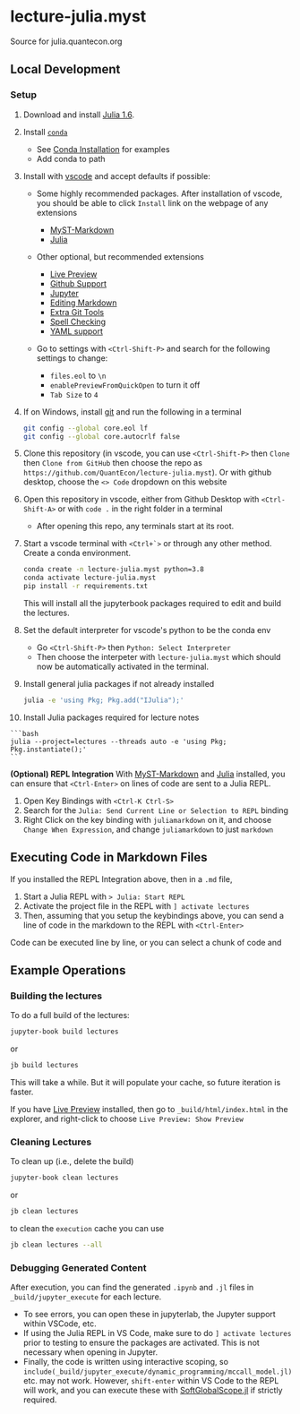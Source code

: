 # lecture-julia.myst

Source for julia.quantecon.org

## Local Development 

### Setup

1. Download and install [Julia 1.6](https://julialang.org/downloads).

2. Install [`conda`](https://www.anaconda.com/products/individual)
    - See [Conda Installation](https://datascience.quantecon.org/introduction/local_install.html#installation) for examples
    - Add conda to path  

3. Install with [vscode](https://code.visualstudio.com/) and accept defaults if possible:
   - Some highly recommended packages.  After installation of vscode, you should be able to click `Install` link on the webpage of any extensions
      - [MyST-Markdown](https://github.com/executablebooks/myst-vs-code)
      - [Julia](https://marketplace.visualstudio.com/items?itemName=julialang.language-julia)
   - Other optional, but recommended extensions
      - [Live Preview](https://marketplace.visualstudio.com/items?itemName=ms-vscode.live-server)
      - [Github Support](https://marketplace.visualstudio.com/items?itemName=GitHub.vscode-pull-request-github)
      - [Jupyter](https://marketplace.visualstudio.com/items?itemName=ms-toolsai.jupyter)
      - [Editing Markdown](https://marketplace.visualstudio.com/items?itemName=yzhang.markdown-all-in-one)
      - [Extra Git Tools](https://marketplace.visualstudio.com/items?itemName=eamodio.gitlens)
      - [Spell Checking](https://marketplace.visualstudio.com/items?itemName=streetsidesoftware.code-spell-checker)
      - [YAML support](https://marketplace.visualstudio.com/items?itemName=redhat.vscode-yaml)

   - Go to settings with `<Ctrl-Shift-P>` and search for the following settings to change:
      - `files.eol` to `\n`
      - `enablePreviewFromQuickOpen` to turn it off
      - `Tab Size` to `4`

4. If on Windows, install [git](https://git-scm.com/downloads) and run the following in a terminal

    ```bash
    git config --global core.eol lf
    git config --global core.autocrlf false
    ```

5. Clone this repository (in vscode, you can use `<Ctrl-Shift-P>` then `Clone` then `Clone from GitHub` then choose the repo as `https://github.com/QuantEcon/lecture-julia.myst`).  Or with github desktop, choose the `<> Code` dropdown on this website

6. Open this repository in vscode, either from Github Desktop  with `<Ctrl-Shift-A>` or with `code .` in the right folder in a terminal
    - After opening this repo, any terminals start at its root.

7. Start a vscode terminal with ``<Ctrl+`>`` or through any other method.  Create a conda environment.

    ```bash
    conda create -n lecture-julia.myst python=3.8
    conda activate lecture-julia.myst
    pip install -r requirements.txt
    ```

    This will install all the jupyterbook packages required to edit and build the lectures.

8.  Set the default interpreter for vscode's python to be the conda env
    - Go `<Ctrl-Shift-P>` then `Python: Select Interpreter`
    - Then choose the interpeter with `lecture-julia.myst` which should now be automatically activated in the terminal.

9.  Install general julia packages if not already installed

    ```bash
    julia -e 'using Pkg; Pkg.add("IJulia");'
    ```

10.  Install Julia packages required for lecture notes

    ```bash
    julia --project=lectures --threads auto -e 'using Pkg; Pkg.instantiate();'
    ```

**(Optional) REPL Integration**
With [MyST-Markdown](https://github.com/executablebooks/myst-vs-code) and [Julia](https://marketplace.visualstudio.com/items?itemName=julialang.language-julia) installed, you can ensure that `<Ctrl-Enter>` on lines of code are sent to a Julia REPL.
1.  Open Key Bindings with `<Ctrl-K Ctrl-S>`
2.  Search for the `Julia: Send Current Line or Selection to REPL` binding
3.  Right Click on the key binding with `juliamarkdown` on it, and choose `Change When Expression`, and change `juliamarkdown` to just `markdown`

## Executing Code in Markdown Files
If you installed the REPL Integration above, then in a `.md` file,

1. Start a Julia REPL with `> Julia: Start REPL`
2. Activate the project file in the REPL with `] activate lectures`
3. Then, assuming that you setup the keybindings above, you can send a line of code in the markdown to the REPL with `<Ctrl-Enter>`

Code can be executed line by line, or you can select a chunk of code and 
## Example Operations
### Building the lectures
To do a full build of the lectures:

```bash
jupyter-book build lectures
```

or

```bash
jb build lectures
```

This will take a while. But it will populate your cache, so future iteration is faster. 

If you have [Live Preview](https://marketplace.visualstudio.com/items?itemName=ms-vscode.live-server) installed, then go to `_build/html/index.html` in the explorer, and right-click to choose `Live Preview: Show Preview`

### Cleaning Lectures
To clean up (i.e., delete the build)

```bash
jupyter-book clean lectures
```

or 

```bash
jb clean lectures
```

to clean the `execution` cache you can use

```bash
jb clean lectures --all
```
### Debugging Generated Content

After execution, you can find the generated `.ipynb` and `.jl` files in `_build/jupyter_execute` for each lecture.
- To see errors, you can open these in jupyterlab, the Jupyter support within VSCode, etc.
- If using the Julia REPL in VS Code, make sure to do `] activate lectures` prior to testing to ensure the packages are activated.  This is not necessary when opening in Jupyter.
- Finally, the code is written using interactive scoping, so `include(_build/jupyter_execute/dynamic_programming/mccall_model.jl)` etc. may not work.  However, `shift-enter` within VS Code to the REPL will work, and you can execute these with [SoftGlobalScope.jl](https://github.com/stevengj/SoftGlobalScope.jl) if strictly required.